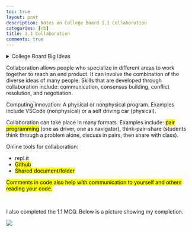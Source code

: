 ```yaml
---
toc: true
layout: post
description: Notes on College Board 1.1 Collaboration
categories: [cb]
title: 1.1 Collaboration
comments: true
---
```


<details>
    <summary>College Board Big Ideas</summary>

    <p>Learning Objectives:</p>
    <p style="font-size: 15px">CRD-1.A Explain how computing innovations are improved through collaboration.</p>

    <p style="font-size: 15px">CRD-1.B Explain how computing innovations are developed by groups of people</p>

    <p style="font-size: 15px">CRD-1.C Demonstrate effective interpersonal skills during collaboration.</p>

    <br>

    <p>Essential knowledge:</p>

    <p style="font-size: 15px">CRD-1.A.1 A computing innovation includes a program as an integral part of its function.</p>

    <p style="font-size: 15px">CRD-1.A.2 A computing innovation can be physical (e.g., self-driving car), nonphysical computing software (e.g., picture editing software), or a nonphysical computing concept (e.g., e-commerce)</p>

    <p style="font-size: 15px">CRD-1.A.3 Effective collaboration produces a computing innovation that reflects the diversity of talents and perspectives of those who designed it.</p>

    <p style="font-size: 15px">CRD-1.A.4 Collaboration that includes diverse perspectives helps avoid bias in the development of computing innovations.</p>

    <p style="font-size: 15px">CRD-1.A.5 Consultation and communication with users are important aspects of the development of computing innovations.</p>

    <p style="font-size: 15px">CRD-1.A.6 Information gathered from potential users can be used to understand the purpose of a program from diverse perspectives and to develop a program that fully incorporates these perspectives.</p>

    <p style="font-size: 15px">CRD-1.B.1 Online tools support collaboration by allowing programmers to share and provide feedback on ideas and documents.</p>

    <p style="font-size: 15px">CRD-1.B.2 Common models such as pair programming exist to facilitate collaboration.</p>

    <p style="font-size: 15px">CRD-1.C.1 Effective collaborative teams practice interpersonal skills, including but not limited to:</p>
    <ul>
    <li style="font-size: 15px">communication</li>
    <li style="font-size: 15px">consensus building</li>
    <li style="font-size: 15px">conflict resolution</li>
    <li style="font-size: 15px">negotiation</li>
    </ul>

    <br>

</details>



Collaboration allows people who specialize in different areas to work together to reach an end product. It can involve the combination of the diverse ideas of many people. Skills that are developed through collaboration include: communication, consensus building, conflict resolution, and negotiation. 

Computing innovation: A physical or nonphysical program. Examples include VSCode (nonphysical) or a self driving car (physical).

Collaboration can take place in many formats. Examples include: <mark>pair programming</mark> (one as driver, one as navigator), think-pair-share (students think through a problem alone, discuss in pairs, then share with class).

Online tools for collaboration: 
* repl.it
* <mark>Github</mark>
* <mark>Shared document/folder</mark>

<mark>Comments in code also help with communication to yourself and others reading your code. </mark>

<br>

I also completed the 1.1 MCQ. Below is a picture showing my completion. 

![]({{site.baseurl}}/images/w4_CB_1-1-MCProof.jpg)

<br> 

